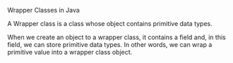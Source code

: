 Wrapper Classes in Java

A Wrapper class is a class whose object contains primitive data types.

When we create an object to a wrapper class, it contains a field and, in this field, we can store primitive data types. In other words, we can wrap a primitive value into a wrapper class object.

